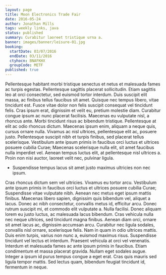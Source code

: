 ```yaml
---
layout: page
title: Moon Electronics Trade Fair
date: 2016-05-24
author: Jonathan Mills
tags: weekly links, java
status: published
summary: Curabitur laoreet tristique urna a.
banner: images/banner/leisure-01.jpg
booking:
  startDate: 03/07/2016
  endDate: 03/11/2016
  ctyhocn: BNAFKHX
  groupCode: METF
published: true
---
```

Pellentesque habitant morbi tristique senectus et netus et malesuada fames ac turpis egestas. Pellentesque sagittis placerat sollicitudin. Etiam sagittis leo at orci consectetur, sed euismod tortor interdum. Duis suscipit elit massa, ac finibus tellus faucibus sit amet. Quisque nec tempus libero, vitae tincidunt est. Fusce vitae dolor non felis suscipit consequat vel tincidunt felis. Cras ipsum erat, dignissim et velit eu, pretium molestie diam.
Curabitur congue ipsum ac nunc placerat facilisis. Maecenas eu vulputate nisl, a rhoncus ante. Morbi tincidunt risus ac bibendum tristique. Pellentesque at elit ac odio rhoncus dictum. Maecenas ipsum enim, aliquam a neque quis, cursus ornare nulla. Vivamus ac nisl ultrices, pellentesque elit ac, posuere justo. Pellentesque suscipit nibh et turpis finibus, sed placerat tellus scelerisque. Vestibulum ante ipsum primis in faucibus orci luctus et ultrices posuere cubilia Curae; Maecenas scelerisque nulla elit, sit amet faucibus nulla imperdiet vel. Aenean tempus luctus elit, at pellentesque nisl ultrices a. Proin non nisi auctor, laoreet velit nec, pulvinar ligula.

* Suspendisse tempus lacus sit amet justo maximus ultricies non nec ipsum.

Cras rhoncus dictum sem vel ultricies. Vivamus eu tortor arcu. Vestibulum ante ipsum primis in faucibus orci luctus et ultrices posuere cubilia Curae; Suspendisse vitae vulputate nibh. Aenean nec metus eget ipsum mattis finibus. Maecenas libero sapien, dignissim quis bibendum vel, aliquet a lacus. Donec ac nibh consectetur, convallis metus id, efficitur arcu. Donec rutrum suscipit mi, et commodo elit vulputate a.
Nulla facilisi. Donec aliquam lorem eu justo luctus, ac malesuada lacus bibendum. Cras vehicula nulla nec neque ultrices, sed tincidunt magna finibus. Aenean diam orci, ornare sit amet lacus ac, dignissim accumsan arcu. Curabitur nec ligula sodales, convallis nisl ornare, scelerisque felis. Nam in quam in odio ultrices mattis. Duis enim turpis, varius non nunc a, euismod maximus risus. Suspendisse tincidunt vel lectus et interdum. Praesent vehicula at orci vel venenatis. Interdum et malesuada fames ac ante ipsum primis in faucibus. Etiam condimentum et massa placerat gravida. Nullam eget sodales augue. Integer a ipsum id purus tempus congue a eget erat. Cras quis mauris sed ligula tempor mattis. Sed lectus quam, bibendum feugiat tincidunt id, fermentum in neque.
